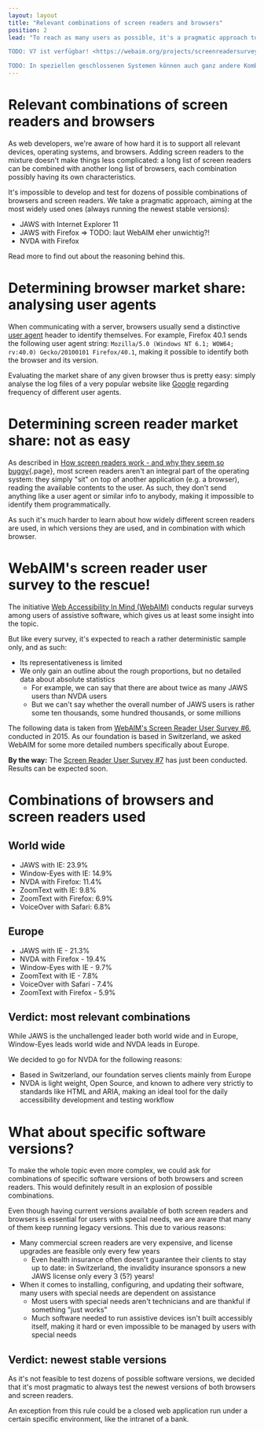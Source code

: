 ```yaml
---
layout: layout
title: "Relevant combinations of screen readers and browsers"
position: 2
lead: "To reach as many users as possible, it's a pragmatic approach to support the most widely used combinations of browsers and screen readers.

TODO: V7 ist verfügbar! <https://webaim.org/projects/screenreadersurvey7/>

TODO: In speziellen geschlossenen Systemen können auch ganz andere Kombinationen prioritär sein! Und sonst die typischen."
---
```


# Relevant combinations of screen readers and browsers

As web developers, we're aware of how hard it is to support all relevant devices, operating systems, and browsers. Adding screen readers to the mixture doesn't make things less complicated: a long list of screen readers can be combined with another long list of browsers, each combination possibly having its own characteristics.

It's impossible to develop and test for dozens of possible combinations of browsers and screen readers. We take a pragmatic approach, aiming at the most widely used ones (always running the newest stable versions):

- JAWS with Internet Explorer 11
- JAWS with Firefox => TODO: laut WebAIM eher unwichtig?!
- NVDA with Firefox

Read more to find out about the reasoning behind this.

# Determining browser market share: analysing user agents

When communicating with a server, browsers usually send a distinctive [user agent](https://de.wikipedia.org/wiki/User_Agent) header to identify themselves. For example, Firefox 40.1 sends the following user agent string: `Mozilla/5.0 (Windows NT 6.1; WOW64; rv:40.0) Gecko/20100101 Firefox/40.1`, making it possible to identify both the browser and its version.

Evaluating the market share of any given browser thus is pretty easy: simply analyse the log files of a very popular website like [Google](http://www.google.com) regarding frequency of different user agents.

# Determining screen reader market share: not as easy

As described in [How screen readers work - and why they seem so buggy](/knowledge-about-developing-and-testing-accessible-websites/introduction-to-desktop-screen-reader-usage/how-screen-readers-work---and-why-they-seem-so-buggy){.page}, most screen readers aren't an integral part of the operating system: they simply "sit" on top of another application (e.g. a browser), reading the available contents to the user. As such, they don't send anything like a user agent or similar info to anybody, making it impossible to identify them programmatically.

As such it's much harder to learn about how widely different screen readers are used, in which versions they are used, and in combination with which browser.

# WebAIM's screen reader user survey to the rescue!

The initiative [Web Accessibility In Mind (WebAIM)](https://webaim.org/) conducts regular surveys among users of assistive software, which gives us at least some insight into the topic.

But like every survey, it's expected to reach a rather deterministic sample only, and as such:

- Its representativeness is limited
- We only gain an outline about the rough proportions, but no detailed data about absolute statistics
    - For example, we can say that there are about twice as many JAWS users than NVDA users
    - But we can't say whether the overall number of JAWS users is rather some ten thousands, some hundred thousands, or some millions

The following data is taken from [WebAIM's Screen Reader User Survey #6](https://webaim.org/projects/screenreadersurvey6/), conducted in 2015. As our foundation is based in Switzerland, we asked WebAIM for some more detailed numbers specifically about Europe.

**By the way:** The [Screen Reader User Survey #7](https://webaim.org/projects/screenreadersurvey7/) has just been conducted. Results can be expected soon.

# Combinations of browsers and screen readers used

## World wide

- JAWS with IE: 23.9%
- Window-Eyes with IE: 14.9%
- NVDA with Firefox: 11.4%
- ZoomText with IE: 9.8%
- ZoomText with Firefox: 6.9%
- VoiceOver with Safari: 6.8%

## Europe

- JAWS with IE - 21.3%
- NVDA with Firefox - 19.4%
- Window-Eyes with IE - 9.7%
- ZoomText with IE - 7.8%
- VoiceOver with Safari - 7.4%
- ZoomText with Firefox - 5.9%

## Verdict: most relevant combinations

While JAWS is the unchallenged leader both world wide and in Europe, Window-Eyes leads world wide and NVDA leads in Europe.

We decided to go for NVDA for the following reasons:

- Based in Switzerland, our foundation serves clients mainly from Europe
- NVDA is light weight, Open Source, and known to adhere very strictly to standards like HTML and ARIA, making an ideal tool for the daily accessibility development and testing workflow

# What about specific software versions?

To make the whole topic even more complex, we could ask for combinations of specific software versions of both browsers and screen readers. This would definitely result in an explosion of possible combinations.

Even though having current versions available of both screen readers and browsers is essential for users with special needs, we are aware that many of them keep running legacy versions. This due to various reasons:

- Many commercial screen readers are very expensive, and license upgrades are feasible only every few years
    - Even health insurance often doesn't guarantee their clients to stay up to date: in Switzerland, the invalidity insurance sponsors a new JAWS license only every 3 (5?) years!
- When it comes to installing, configuring, and updating their software, many users with special needs are dependent on assistance
    - Most users with special needs aren't technicians and are thankful if something "just works"
    - Much software needed to run assistive devices isn't built accessibly itself, making it hard or even impossible to be managed by users with special needs

## Verdict: newest stable versions

As it's not feasible to test dozens of possible software versions, we decided that it's most pragmatic to always test the newest versions of both browsers and screen readers.

An exception from this rule could be a closed web application run under a certain specific environment, like the intranet of a bank.